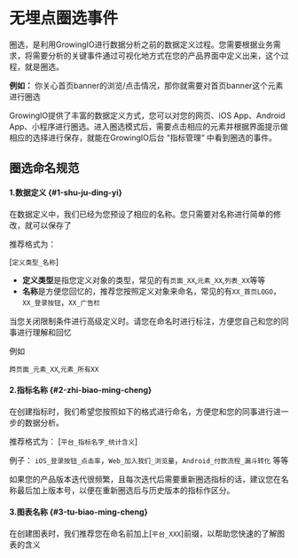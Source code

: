 # 无埋点圈选事件

圈选，是利用GrowingIO进行数据分析之前的数据定义过程。您需要根据业务需求，将需要分析的关键事件通过可视化地方式在您的产品界面中定义出来，这个过程，就是圈选。

**例如：** 你关心首页banner的浏览/点击情况，那你就需要对首页banner这个元素进行圈选

GrowingIO提供了丰富的数据定义方式，您可以对您的网页、iOS App、Android App、小程序进行圈选。进入圈选模式后，需要点击相应的元素并根据界面提示做相应的选择进行保存，就能在GrowingIO后台 “指标管理“ 中看到圈选的事件。

## 圈选命名规范

#### 1.数据定义 {#1-shu-ju-ding-yi}

在数据定义中，我们已经为您预设了相应的名称。您只需要对名称进行简单的修改，就可以保存了

推荐格式为：

\[`定义类型_名称`\]

* **定义类型**是指您定义对象的类型，常见的有`页面_XX`,`元素_XX`,`列表_XX`等等
* **名称**是方便您回忆的，推荐您按照定义对象来命名，常见的有`XX_首页LOGO`，`XX_登录按钮`，`XX_广告栏`

当您关闭限制条件进行高级定义时。请您在命名时进行标注，方便您自己和您的同事进行理解和回忆

例如

`跨页面_元素_XX`,`元素_所有XX`

#### 2.指标名称 {#2-zhi-biao-ming-cheng}

在创建指标时，我们希望您按照如下的格式进行命名，方便您和您的同事进行进一步的数据分析。

推荐格式为： \[`平台_指标名字_统计含义`\]

例子： `iOS_登录按钮_点击率`，`Web_加入我们_浏览量`，`Android_付款流程_漏斗转化` 等等

如果您的产品版本迭代很频繁，且每次迭代后需要重新圈选指标的话，建议您在名称最后加上版本号，以便在重新圈选后与历史版本的指标作区分。

#### 3.图表名称 {#3-tu-biao-ming-cheng}

在创建图表时，我们推荐您在命名前加上\[`平台_XXX`\]前缀，以帮助您快速的了解图表的含义

